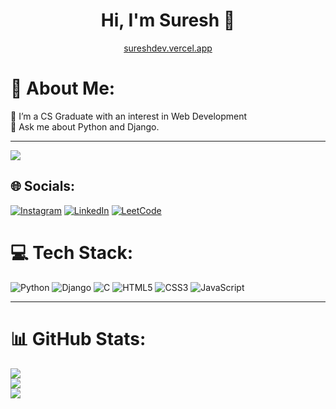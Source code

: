 <h1 align="center">Hi, I'm Suresh 👋</h1>
<div align="center">
  <a href="https://sureshdev.vercel.app/">sureshdev.vercel.app</a>
</div>

# 💫 About Me:
🔭 I’m a CS Graduate with an interest in Web Development<br>💬 Ask me about Python and Django.<br>


---
[![](https://visitcount.itsvg.in/api?id=su-re-sh-75&icon=0&color=0)](https://visitcount.itsvg.in)


## 🌐 Socials:
[![Instagram](https://img.shields.io/badge/Instagram-%23E4405F.svg?logo=Instagram&logoColor=white)](https://instagram.com/__suresh_75__) [![LinkedIn](https://img.shields.io/badge/LinkedIn-%230077B5.svg?logo=linkedin&logoColor=white)](https://linkedin.com/in/suresh-r-aa0808273) [![LeetCode](https://img.shields.io/badge/LeetCode-000000?logo=LeetCode&logoColor=#d16c06)](https://leetcode.com/suresh75/)

# 💻 Tech Stack:
![Python](https://img.shields.io/badge/python-3670A0?style=for-the-badge&logo=python&logoColor=ffdd54) ![Django](https://img.shields.io/badge/django-%23092E20.svg?style=for-the-badge&logo=django&logoColor=white) ![C](https://img.shields.io/badge/c-%2300599C.svg?style=for-the-badge&logo=c&logoColor=white) ![HTML5](https://img.shields.io/badge/html5-%23E34F26.svg?style=for-the-badge&logo=html5&logoColor=white) ![CSS3](https://img.shields.io/badge/css3-%231572B6.svg?style=for-the-badge&logo=css3&logoColor=white)  ![JavaScript](https://img.shields.io/badge/javascript-%23323330.svg?style=for-the-badge&logo=javascript&logoColor=%23F7DF1E)

---

# 📊 GitHub Stats:
![](https://github-readme-stats.vercel.app/api?username=su-re-sh-75&theme=radical&hide_border=true&include_all_commits=true&count_private=false)<br/>
![](https://github-readme-streak-stats.herokuapp.com/?user=su-re-sh-75&theme=radical&hide_border=true)<br/>
![](https://github-readme-stats.vercel.app/api/top-langs/?username=su-re-sh-75&theme=radical&hide_border=true&include_all_commits=true&count_private=false&layout=compact)
